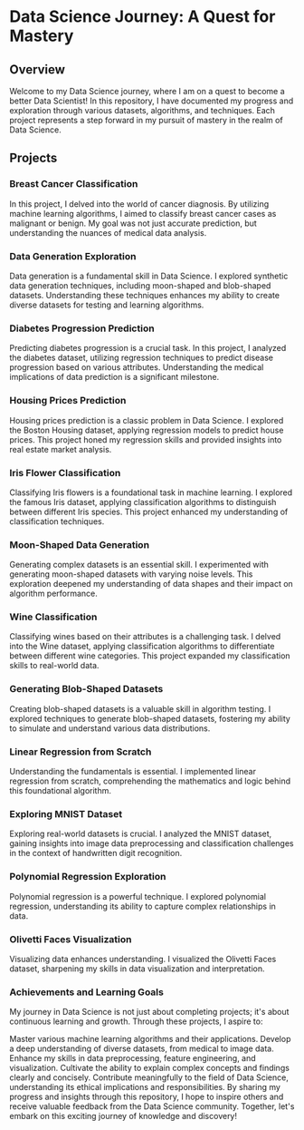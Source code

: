 <h1> Data Science Journey: A Quest for Mastery </h1>


<h2> Overview </h2>

Welcome to my Data Science journey, where I am on a quest to become a better Data Scientist! In this repository, I have documented my progress and exploration through various datasets, algorithms, and techniques. Each project represents a step forward in my pursuit of mastery in the realm of Data Science.

<h2> Projects </h2>

<h3> Breast Cancer Classification </h3>

In this project, I delved into the world of cancer diagnosis. By utilizing machine learning algorithms, I aimed to classify breast cancer cases as malignant or benign. My goal was not just accurate prediction, but understanding the nuances of medical data analysis.

<h3> Data Generation Exploration </h3>

Data generation is a fundamental skill in Data Science. I explored synthetic data generation techniques, including moon-shaped and blob-shaped datasets. Understanding these techniques enhances my ability to create diverse datasets for testing and learning algorithms.


<h3> Diabetes Progression Prediction </h3>

Predicting diabetes progression is a crucial task. In this project, I analyzed the diabetes dataset, utilizing regression techniques to predict disease progression based on various attributes. Understanding the medical implications of data prediction is a significant milestone.


<h3> Housing Prices Prediction </h3>

Housing prices prediction is a classic problem in Data Science. I explored the Boston Housing dataset, applying regression models to predict house prices. This project honed my regression skills and provided insights into real estate market analysis.


<h3> Iris Flower Classification </h3>

Classifying Iris flowers is a foundational task in machine learning. I explored the famous Iris dataset, applying classification algorithms to distinguish between different Iris species. This project enhanced my understanding of classification techniques.


<h3> Moon-Shaped Data Generation </h3>

Generating complex datasets is an essential skill. I experimented with generating moon-shaped datasets with varying noise levels. This exploration deepened my understanding of data shapes and their impact on algorithm performance.


<h3> Wine Classification </h3>

Classifying wines based on their attributes is a challenging task. I delved into the Wine dataset, applying classification algorithms to differentiate between different wine categories. This project expanded my classification skills to real-world data.


<h3> Generating Blob-Shaped Datasets </h3>

Creating blob-shaped datasets is a valuable skill in algorithm testing. I explored techniques to generate blob-shaped datasets, fostering my ability to simulate and understand various data distributions.

<h3> Linear Regression from Scratch </h3>

Understanding the fundamentals is essential. I implemented linear regression from scratch, comprehending the mathematics and logic behind this foundational algorithm.


<h3> Exploring MNIST Dataset </h3>

Exploring real-world datasets is crucial. I analyzed the MNIST dataset, gaining insights into image data preprocessing and classification challenges in the context of handwritten digit recognition.


<h3> Polynomial Regression Exploration </h3>

Polynomial regression is a powerful technique. I explored polynomial regression, understanding its ability to capture complex relationships in data.


<h3> Olivetti Faces Visualization </h3>

Visualizing data enhances understanding. I visualized the Olivetti Faces dataset, sharpening my skills in data visualization and interpretation.


<h3> Achievements and Learning Goals </h3>

My journey in Data Science is not just about completing projects; it's about continuous learning and growth. Through these projects, I aspire to:

Master various machine learning algorithms and their applications.
Develop a deep understanding of diverse datasets, from medical to image data.
Enhance my skills in data preprocessing, feature engineering, and visualization.
Cultivate the ability to explain complex concepts and findings clearly and concisely.
Contribute meaningfully to the field of Data Science, understanding its ethical implications and responsibilities.
By sharing my progress and insights through this repository, I hope to inspire others and receive valuable feedback from the Data Science community. Together, let's embark on this exciting journey of knowledge and discovery!
